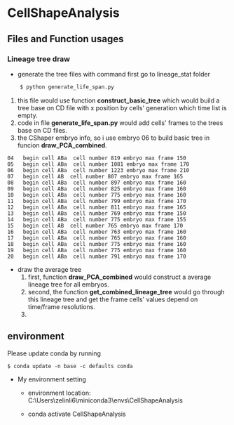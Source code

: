 # CellShapeAnalysis

## Files and Function usages

### Lineage tree draw
* generate the tree files with command first go to lineage_stat folder
```bash
    $ python generate_life_span.py  
```
1. this file would use function **construct_basic_tree** which would build a tree base on CD file with x position by cells' generation which time list is empty.
2. code in file **generate_life_span.py** would add cells' frames to the trees base on CD files.
3.  the CShaper embryo info, so i use embryo 06 to build basic tree in funcion **draw_PCA_combined**. 
```
04   begin cell ABa  cell number 819 embryo max frame 150
05   begin cell ABa  cell number 1081 embryo max frame 170
06   begin cell ABa  cell number 1223 embryo max frame 210
07   begin cell AB  cell number 807 embryo max frame 165
08   begin cell ABa  cell number 897 embryo max frame 160
09   begin cell ABa  cell number 825 embryo max frame 160
10   begin cell ABa  cell number 775 embryo max frame 160
11   begin cell ABa  cell number 799 embryo max frame 170
12   begin cell ABa  cell number 811 embryo max frame 165
13   begin cell ABa  cell number 769 embryo max frame 150
14   begin cell ABa  cell number 775 embryo max frame 155
15   begin cell AB  cell number 765 embryo max frame 170
16   begin cell ABa  cell number 763 embryo max frame 160
17   begin cell ABa  cell number 765 embryo max frame 160
18   begin cell ABa  cell number 775 embryo max frame 160
19   begin cell ABa  cell number 775 embryo max frame 160
20   begin cell ABa  cell number 791 embryo max frame 170
```

* draw the average tree
    1. first, function **draw_PCA_combined** would construct a average lineage tree for all embryos.
    2. second, the function **get_combined_lineage_tree** would go through this lineage tree and get the frame cells' values depend on time/frame resolutions.
    3.  


## environment 
Please update conda by running

    $ conda update -n base -c defaults conda


*  My environment setting

    * environment location: C:\Users\zelinli6\miniconda3\envs\CellShapeAnalysis

    * conda activate CellShapeAnalysis

